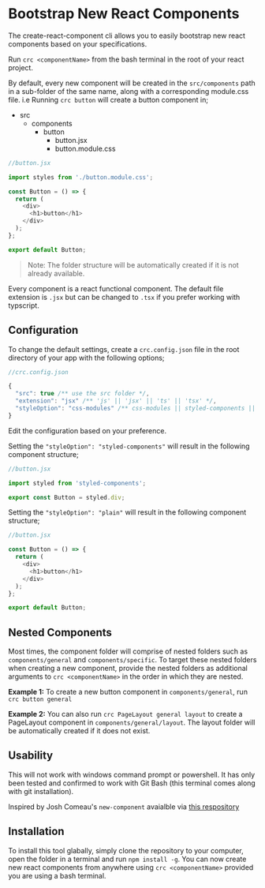 # Bootstrap New React Components

The create-react-component cli allows you to easily
bootstrap new react components based on your specifications.

Run `crc <componentName>` from the bash terminal in the root
of your react project.

By default, every new component will be created in the
`src/components` path in a sub-folder of the same name,
along with a corresponding module.css file. i.e Running
`crc button` will create a button component in;

- src
  - components
    - button
      - button.jsx
      - button.module.css

```javascript
//button.jsx

import styles from './button.module.css';

const Button = () => {
  return (
    <div>
      <h1>button</h1>
    </div>
  );
};

export default Button;
```

> Note: The folder structure will be automatically created
> if it is not already available.

Every component is a react functional component. The default
file extension is `.jsx` but can be changed to `.tsx` if you
prefer working with typscript.

## Configuration

To change the default settings, create a `crc.config.json`
file in the root directory of your app with the following
options;

```javascript
//crc.config.json

{
  "src": true /** use the src folder */,
  "extension": "jsx" /** 'js' || 'jsx' || 'ts' || 'tsx' */,
  "styleOption": "css-modules" /** css-modules || styled-components || plain */
}
```

Edit the configuration based on your preference.

Setting the `"styleOption": "styled-components"` will result
in the following component structure;

```javascript
//button.jsx

import styled from 'styled-components';

export const Button = styled.div;
```

Setting the `"styleOption": "plain"` will result in the
following component structure;

```javascript
//button.jsx

const Button = () => {
  return (
    <div>
      <h1>button</h1>
    </div>
  );
};

export default Button;
```

## Nested Components

Most times, the component folder will comprise of nested
folders such as `components/general` and
`components/specific`. To target these nested folders when
creating a new component, provide the nested folders as
additional arguments to `crc <componentName>` in the order
in which they are nested.

**Example 1:** To create a new button component in
`components/general`, run `crc button general`

**Example 2:** You can also run
`crc PageLayout general layout` to create a PageLayout
component in `components/general/layout`. The layout folder
will be automatically created if it does not exist.

## Usability

This will not work with windows command prompt or
powershell. It has only been tested and confirmed to work
with Git Bash (this terminal comes along with git
installation).

Inspired by Josh Comeau's `new-component` avaialble via
[this respository]('https://github.com/joshwcomeau/new-component')

## Installation

To install this tool glabally, simply clone the repository
to your computer, open the folder in a terminal and run
`npm install -g`. You can now create new react components
from anywhere using `crc <componentName>` provided you are
using a bash terminal.
